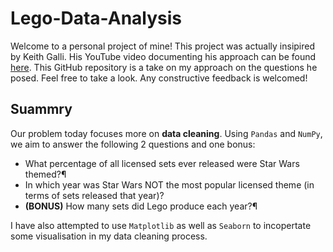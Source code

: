 # Lego-Data-Analysis
Welcome to a personal project of mine! This project was actually insipired by Keith Galli. His YouTube video documenting his approach can be found <a href="https://www.youtube.com/watch?v=BzQDi4D0B_M&t=2258s">here</a>. This GitHub repository is a take on my approach on the questions he posed. Feel free to take a look. Any constructive feedback is welcomed!

## Suammry

Our problem today focuses more on **data cleaning**. Using `Pandas` and `NumPy`, we aim to answer the following 2 questions and one bonus:
- What percentage of all licensed sets ever released were Star Wars themed?¶
- In which year was Star Wars NOT the most popular licensed theme (in terms of sets released that year)?
- **(BONUS)** How many sets did Lego produce each year?¶

I have also attempted to use `Matplotlib` as well as `Seaborn` to incopertate some visualisation in my data cleaning process.

